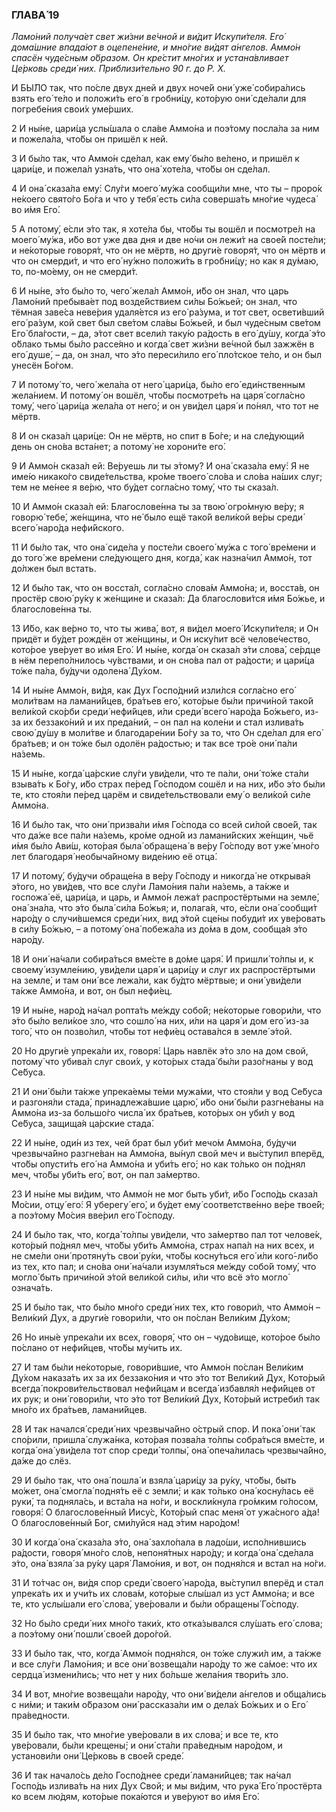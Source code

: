 ### ГЛАВА́ 19

_Ламо́ний получа́ет свет жи́зни ве́чной и ви́дит Искупи́теля. Его́ дома́шние впада́ют в оцепене́ние, и мно́гие ви́дят а́нгелов. Аммо́н спасён чуде́сным о́бразом. Он кре́стит мно́гих и устана́вливает Це́рковь среди́ них. Приблизи́тельно 90 г. до Р. Х._

И БЫ́ЛО так, что по́сле двух дней и двух ноче́й они́ уже́ собира́лись взять его́ те́ло и положи́ть его́ в гробни́цу, кото́рую они́ сде́лали для погребе́ния свои́х уме́рших.

2 И ны́не, цари́ца услы́шала о сла́ве Аммо́на и поэ́тому посла́ла за ним и пожела́ла, что́бы он пришёл к ней.

3 И бы́ло так, что Аммо́н сде́лал, как ему́ бы́ло ве́лено, и пришёл к цари́це, и пожела́л узна́ть, что она́ хоте́ла, что́бы он сде́лал.

4 И она́ сказа́ла ему́: Слу́ги моего́ му́жа сообщи́ли мне, что ты – проро́к не́коего свято́го Бо́га и что у тебя́ есть си́ла соверша́ть мно́гие чудеса́ во и́мя Его́.

5 А потому́, е́сли э́то так, я хоте́ла бы, что́бы ты вошёл и посмотре́л на моего́ му́жа, и́бо вот уже два дня и две но́чи он лежи́т на свое́й посте́ли; и не́которые говоря́т, что он не мёртв, но други́е говоря́т, что он мёртв и что он смерди́т, и что его́ ну́жно положи́ть в гробни́цу; но как я ду́маю, то, по-мо́ему, он не смерди́т.

6 И ны́не, э́то бы́ло то, чего́ жела́л Аммо́н, и́бо он знал, что царь Ламо́ний пребыва́ет под возде́йствием си́лы Бо́жьей; он знал, что тёмная заве́са неве́рия удаля́ется из его́ ра́зума, и тот свет, освети́вший его́ ра́зум, кой свет был све́том сла́вы Бо́жьей, и был чуде́сным све́том Его́ бла́гости, – да, э́тот свет всели́л таку́ю ра́дость в его́ ду́шу, когда́ э́то о́блако тьмы бы́ло рассе́яно и когда́ свет жи́зни ве́чной был зажжён в его́ душе́, – да, он знал, что э́то переси́лило его́ пло́тское те́ло, и он был унесён Бо́гом.

7 И потому́ то, чего́ жела́ла от него́ цари́ца, бы́ло его́ еди́нственным жела́нием. И потому́ он вошёл, что́бы посмотре́ть на царя́ согла́сно тому́, чего́ цари́ца жела́ла от него́; и он уви́дел царя́ и по́нял, что тот не мёртв.

8 И он сказа́л цари́це: Он не мёртв, но спит в Бо́ге; и на сле́дующий день он сно́ва вста́нет; а потому́ не хорони́те его́.

9 И Аммо́н сказа́л ей: Ве́руешь ли ты э́тому? И она́ сказа́ла ему́: Я не име́ю никако́го свиде́тельства, кро́ме твоего́ сло́ва и сло́ва на́ших слуг; тем не ме́нее я ве́рю, что бу́дет согла́сно тому́, что ты сказа́л.

10 И Аммо́н сказа́л ей: Благослове́нна ты за твою́ огро́мную ве́ру; я говорю́ тебе́, же́нщина, что не́ было ещё тако́й вели́кой ве́ры среди́ всего́ наро́да нефи́йского.

11 И бы́ло так, что она́ сиде́ла у посте́ли своего́ му́жа с того́ вре́мени и до того́ же вре́мени сле́дующего дня, когда́, как назна́чил Аммо́н, тот до́лжен был встать.

12 И бы́ло так, что он восста́л, согла́сно слова́м Аммо́на; и, восста́в, он простёр свою́ ру́ку к же́нщине и сказа́л: Да благослови́тся и́мя Бо́жье, и благослове́нна ты.

13 И́бо, как ве́рно то, что ты жива́, вот, я ви́дел моего́ Искупи́теля; и Он придёт и бу́дет рождён от же́нщины, и Он иску́пит всё челове́чество, кото́рое уве́рует во и́мя Его́. И ны́не, когда́ он сказа́л э́ти слова́, се́рдце в нём перепо́лнилось чу́вствами, и он сно́ва пал от ра́дости; и цари́ца то́же па́ла, бу́дучи одолена́ Ду́хом.

14 И ны́не Аммо́н, ви́дя, как Дух Госпо́дний изли́лся согла́сно его́ моли́твам на ламани́йцев, бра́тьев его́, кото́рые бы́ли причи́ной тако́й вели́кой ско́рби среди́ нефи́йцев, и́ли среди́ всего́ наро́да Бо́жьего, из-за их беззако́ний и их преда́ний, – он пал на коле́ни и стал излива́ть свою́ ду́шу в моли́тве и благодаре́нии Бо́гу за то, что Он сде́лал для его́ бра́тьев; и он то́же был одолён ра́достью; и так все тро́е они́ па́ли на́земь.

15 И ны́не, когда́ ца́рские слу́ги уви́дели, что те па́ли, они́ то́же ста́ли взыва́ть к Бо́гу, и́бо страх пе́ред Го́сподом сошёл и на них, и́бо э́то бы́ли те, кто стоя́ли пе́ред царём и свиде́тельствовали ему́ о вели́кой си́ле Аммо́на.

16 И бы́ло так, что они́ призва́ли и́мя Го́спода со всей си́лой свое́й, так что да́же все па́ли на́земь, кро́ме одно́й из ламани́йских же́нщин, чьё и́мя бы́ло Ави́ш, кото́рая была́ обращена́ в ве́ру Го́споду вот уже́ мно́го лет благодаря́ необыча́йному виде́нию её отца́.

17 И потому́, бу́дучи обраще́на в ве́ру Го́споду и никогда́ не открыва́я э́того, но уви́дев, что все слу́ги Ламо́ния па́ли на́земь, а та́кже и госпожа́ её, цари́ца, и царь, и Аммо́н лежа́т распростёртыми на земле́, она́ зна́ла, что э́то была́ си́ла Бо́жья; и, полага́я, что, е́сли она́ сообщи́т наро́ду о случи́вшемся среди́ них, вид э́той сце́ны побуди́т их уве́ровать в си́лу Бо́жью, – а потому́ она́ побежа́ла из до́ма в дом, сообща́я э́то наро́ду.

18 И они́ на́чали собира́ться вме́сте в до́ме царя́. И пришли́ то́лпы и, к своему́ изумле́нию, уви́дели царя́ и цари́цу и слуг их распростёртыми на земле́, и там они́ все лежа́ли, как бу́дто мёртвые; и они́ уви́дели та́кже Аммо́на, и вот, он был нефи́ец.

19 И ны́не, наро́д на́чал ропта́ть ме́жду собо́й; не́которые говори́ли, что э́то бы́ло вели́кое зло, что сошло́ на них, и́ли на царя́ и дом его́ из-за того́, что он позво́лил, что́бы тот нефи́ец остава́лся в земле́ э́той.

20 Но други́е упрека́ли их, говоря́: Царь навлёк э́то зло на дом свой, потому́ что убива́л слуг свои́х, у кото́рых стада́ бы́ли разо́гнаны у вод Се́буса.

21 И они́ бы́ли та́кже упрека́емы те́ми мужа́ми, что стоя́ли у вод Се́буса и разгоня́ли стада́, принадлежа́вшие царю́, и́бо они́ бы́ли разгне́ваны на Аммо́на из-за большо́го числа́ их бра́тьев, кото́рых он уби́л у вод Се́буса, защища́я ца́рские стада́.

22 И ны́не, оди́н из тех, чей брат был уби́т мечо́м Аммо́на, бу́дучи чрезвыча́йно разгне́ван на Аммо́на, вы́нул свой меч и вы́ступил вперёд, что́бы опусти́ть его́ на Аммо́на и уби́ть его́; но как то́лько он по́днял меч, что́бы уби́ть его́, вот, он пал за́мертво.

23 И ны́не мы ви́дим, что Аммо́н не мог быть уби́т, и́бо Госпо́дь сказа́л Мо́сии, отцу́ его́: Я уберегу́ его́, и бу́дет ему́ соответстве́нно ве́ре твое́й; а поэ́тому Мо́сия вве́рил его́ Го́споду.

24 И бы́ло так, что, когда́ то́лпы уви́дели, что за́мертво пал тот челове́к, кото́рый по́днял меч, что́бы уби́ть Аммо́на, страх напа́л на них всех, и не сме́ли они́ протяну́ть свои́ ру́ки, что́бы косну́ться его́ и́ли кого́-ли́бо из тех, кто пал; и сно́ва они́ на́чали изумля́ться ме́жду собо́й тому́, что могло́ быть причи́ной э́той вели́кой си́лы, и́ли что всё э́то могло́ означа́ть.

25 И бы́ло так, что бы́ло мно́го среди́ них тех, кто говори́л, что Аммо́н – Вели́кий Дух, а други́е говори́ли, что он по́слан Вели́ким Ду́хом;

26 Но ины́е упрека́ли их всех, говоря́, что он – чудо́вище, кото́рое бы́ло по́слано от нефи́йцев, что́бы му́чить их.

27 И там бы́ли не́которые, говори́вшие, что Аммо́н по́слан Вели́ким Ду́хом наказа́ть их за их беззако́ния и что э́то тот Вели́кий Дух, Кото́рый всегда́ покрови́тельствовал нефи́йцам и всегда́ избавля́л нефи́йцев от их рук; и они́ говори́ли, что э́то тот Вели́кий Дух, Кото́рый истреби́л так мно́го их бра́тьев, ламани́йцев.

28 И так начался́ среди́ них чрезвыча́йно о́стрый спор. И пока́ они́ так спо́рили, пришла́ служа́нка, кото́рая позва́ла то́лпы собра́ться вме́сте, и когда́ она́ уви́дела тот спор среди́ толпы́, она́ опеча́лилась чрезвыча́йно, да́же до слёз.

29 И бы́ло так, что она́ пошла́ и взяла́ цари́цу за ру́ку, что́бы, быть мо́жет, она́ смогла́ подня́ть её с земли́; и как то́лько она́ косну́лась её руки́, та подняла́сь, и вста́ла на но́ги, и воскли́кнула гро́мким го́лосом, говоря́: О благослове́нный Иису́с, Кото́рый спас меня́ от ужа́сного а́да! О благослове́нный Бог, сми́луйся над э́тим наро́дом!

30 И когда́ она́ сказа́ла э́то, она́ захло́пала в ладо́ши, испо́лнившись ра́дости, говоря́ мно́го сло́в, непоня́тных наро́ду; и когда́ она́ сде́лала э́то, она́ взяла́ за ру́ку царя́ Ламо́ния, и вот, он подня́лся и встал на но́ги.

31 И то́тчас он, ви́дя спор среди́ своего́ наро́да, вы́ступил вперёд и стал упрека́ть их и учи́ть их слова́м, кото́рые слы́шал из уст Аммо́на; и все те, кто услы́шали его́ слова́, уве́ровали и бы́ли обращены́ Го́споду.

32 Но бы́ло среди́ них мно́го таки́х, кто отка́зывался слу́шать его́ слова; а поэ́тому они́ пошли́ свое́й доро́гой.

33 И бы́ло так, что, когда́ Аммо́н подня́лся, он то́же служи́л им, а та́кже и все слу́ги Ламо́ния; и все они́ возвеща́ли наро́ду то же са́мое: что их сердца́ измени́лись; что нет у них бо́льше жела́ния твори́ть зло.

34 И вот, мно́гие возвеща́ли наро́ду, что они́ ви́дели а́нгелов и обща́лись с ни́ми; и таки́м о́бразом они́ рассказа́ли им о дела́х Бо́жьих и о Его́ пра́ведности.

35 И бы́ло так, что мно́гие уве́ровали в их слова́; и все те, кто уве́ровали, бы́ли крещены́; и они́ ста́ли пра́ведным наро́дом, и установи́ли они́ Це́рковь в свое́й среде́.

36 И так начало́сь де́ло Госпо́днее среди́ ламани́йцев; так на́чал Госпо́дь излива́ть на них Дух Свой; и мы ви́дим, что рука́ Его́ простёрта ко всем лю́дям, кото́рые пока́ются и уве́руют во и́мя Его́.
